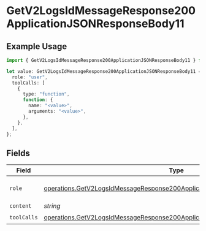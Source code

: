 # GetV2LogsIdMessageResponse200ApplicationJSONResponseBody11

## Example Usage

```typescript
import { GetV2LogsIdMessageResponse200ApplicationJSONResponseBody11 } from "orq-poc-typescript-multi-env-version/models/operations";

let value: GetV2LogsIdMessageResponse200ApplicationJSONResponseBody11 = {
  role: "user",
  toolCalls: [
    {
      type: "function",
      function: {
        name: "<value>",
        arguments: "<value>",
      },
    },
  ],
};
```

## Fields

| Field                                                                                                                                                                            | Type                                                                                                                                                                             | Required                                                                                                                                                                         | Description                                                                                                                                                                      |
| -------------------------------------------------------------------------------------------------------------------------------------------------------------------------------- | -------------------------------------------------------------------------------------------------------------------------------------------------------------------------------- | -------------------------------------------------------------------------------------------------------------------------------------------------------------------------------- | -------------------------------------------------------------------------------------------------------------------------------------------------------------------------------- |
| `role`                                                                                                                                                                           | [operations.GetV2LogsIdMessageResponse200ApplicationJSONResponseBody1Role](../../models/operations/getv2logsidmessageresponse200applicationjsonresponsebody1role.md)             | :heavy_check_mark:                                                                                                                                                               | The role of the prompt message                                                                                                                                                   |
| `content`                                                                                                                                                                        | *string*                                                                                                                                                                         | :heavy_minus_sign:                                                                                                                                                               | N/A                                                                                                                                                                              |
| `toolCalls`                                                                                                                                                                      | [operations.GetV2LogsIdMessageResponse200ApplicationJSONResponseBody1ToolCalls](../../models/operations/getv2logsidmessageresponse200applicationjsonresponsebody1toolcalls.md)[] | :heavy_check_mark:                                                                                                                                                               | N/A                                                                                                                                                                              |